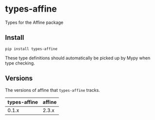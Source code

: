 # types-affine

Types for the Affine package

## Install

```
pip install types-affine
```

These type definitions should automatically be picked up by Mypy when type
checking.

## Versions

The versions of affine that `types-affine` tracks.

| types-affine | affine |
|:-------------|:-------|
| 0.1.x        | 2.3.x  |
